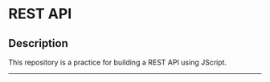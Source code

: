 # REST API

## Description

This repository is a practice for building a REST API using JScript.

---
